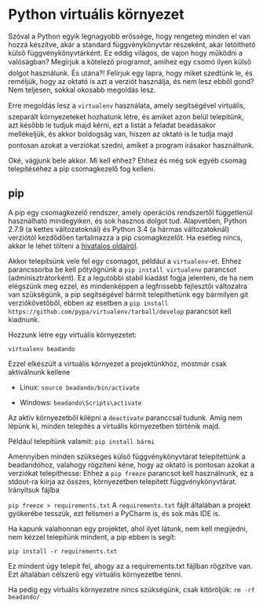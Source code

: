 # Python virtuális környezet

Szóval a Python egyik legnagyobb erőssége, hogy rengeteg minden el van hozzá készítve, akár a standard függvénykönyvtár részeként, akár letölthető
külső függvénykönyvtárként. Ez eddig világos, de vajon hogy működni a valóságban? Megírjuk a kötelező programot, amihez egy csomó ilyen külső dolgot használunk. És utána?! Felírjuk egy lapra, hogy miket szedtünk le, és reméljük, hogy az oktató is azt a verziót használja, és nem lesz ebből gond? Nem teljesen, sokkal okosabb megoldás lesz.

Erre megoldás lesz a `virtualenv` használata, amely segítségével virtuális, szeparált környezeteket hozhatunk létre, és amiket azon belül telepítünk, azt később le tudjuk majd kérni, ezt a listát a feladat beadásakor mellékeljük, és akkor boldogság van, hiszen az oktató is le tudja majd pontosan azokat a verziókat szedni, amiket a program írásakor használtunk.

Oké, vágjunk bele akkor. Mi kell ehhez? Ehhez és még sok egyéb csomag telepítéséhez a pip csomagkezelő fog kelleni.

## pip 

A pip egy csomagkezelő rendszer, amely operációs rendszertől függetlenül használható mindegyiken, és sok hasznos dolgot tud. Alapvetően, Python 2.7.9 (a kettes változatoknál) és Python 3.4 (a hármas változatoknál) verziótól kezdődően tartalmazza a pip csomagkezelőt. Ha esetleg nincs, akkor le lehet tölteni a [hivatalos oldalról](https://pip.pypa.io/en/stable/installing/).

Akkor telepítsünk vele fel egy csomagot, például a `virtualenv`-et. Ehhez parancssorba be kell pötyögnünk a `pip install virtualenv` parancsot (adminisztrátorként). Ez a legutóbbi stabil kiadást fogja jelenteni, de ha nem elégszünk meg ezzel, és mindenképpen a legfrissebb fejlesztői változatra van szükségünk, a pip segítségével bármit telepíthetünk egy bármilyen git verziókövetőből, ebben az esetben a `pip install https://github.com/pypa/virtualenv/tarball/develop` parancsot kell kiadnunk.

Hozzunk létre egy virtuális környezetet:

`virtualenv beadando`

Ezzel elkészült a virtuális környezet a projektünkhöz, mostmár csak aktiválnunk kellene 

- Linux:
`source beadando/bin/activate`

- Windows:
`beadando\Scripts\activate`

Az aktív környezetből kilépni a `deactivate` paranccsal tudunk. Amíg nem lépünk ki, minden telepítés a virtuális környezetben történik majd.

Például telepítünk valamit:
`pip install bármi`

Amennyiben minden szükséges külső függvénykönyvtárat telepítettünk a beadandóhoz, valahogy rögzíteni kéne, hogy az oktató is pontosan azokat a verziókat telepíthesse:
Ehhez a `pip freeze` parancsot kell használnunk, ez a stdout-ra kiírja az összes, környezetben telepített függvénykönyvtárat. Irányítsuk fájlba

`pip freeze > requirements.txt`
A `requirements.txt` fájlt általában a projekt gyökerébe tesszük, ezt felismeri a PyCharm is, és sok más IDE is.

Ha kapunk valahonnan egy projektet, ahol ilyet látunk, nem kell megijedni, nem kézzel telepítünk mindent, a pip ebben is segít:

`pip install -r requirements.txt`

Ez mindent úgy telepít fel, ahogy az a requirements.txt fájlban rögzítve van. Ezt általában célszerű egy virtuális környezetbe tenni.

Ha pedig egy virtuális környezetre nincs szükségünk, csak kitöröljük: `rm -rf beadando/`

